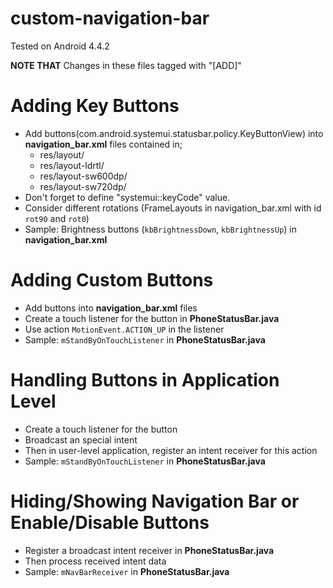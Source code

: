 # custom-navigation-bar

Tested on Android 4.4.2

**NOTE THAT** Changes in these files tagged with "[ADD]"

# Adding Key Buttons
 - Add buttons(com.android.systemui.statusbar.policy.KeyButtonView) into **navigation_bar.xml** files contained in;
    - res/layout/
    - res/layout-ldrtl/
    - res/layout-sw600dp/
    - res/layout-sw720dp/
 - Don't forget to define "systemui::keyCode" value.
 - Consider different rotations (FrameLayouts in navigation_bar.xml with id ```rot90``` and ```rot0```)
 - Sample: Brightness buttons (```kbBrightnessDown```, ```kbBrightnessUp```) in **navigation_bar.xml**

# Adding Custom Buttons
 - Add buttons into **navigation_bar.xml** files
 - Create a touch listener for the button in **PhoneStatusBar.java**
 - Use action ```MotionEvent.ACTION_UP``` in the listener
 - Sample: ```mStandByOnTouchListener``` in **PhoneStatusBar.java**

# Handling Buttons in Application Level
 - Create a touch listener for the button
 - Broadcast an special intent
 - Then in user-level application, register an intent receiver for this action
 - Sample: ```mStandByOnTouchListener``` in **PhoneStatusBar.java**

# Hiding/Showing Navigation Bar or Enable/Disable Buttons
 - Register a broadcast intent receiver in **PhoneStatusBar.java**
 - Then process received intent data
 - Sample: ```mNavBarReceiver``` in **PhoneStatusBar.java**

